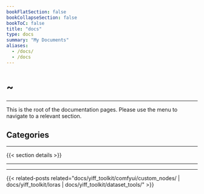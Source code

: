 ```yaml
---
bookFlatSection: false
bookCollapseSection: false
bookToC: false
title: "docs"
type: docs
summary: "My Documents"
aliases:
  - /docs/
  - /docs
---
```


<!-- markdownlint-disable MD025 -->

# ~

---

This is the root of the documentation pages. Please use the menu to navigate to a relevant section.

## Categories

---

{{< section details >}}

---

---

{{< related-posts related="docs/yiff_toolkit/comfyui/custom_nodes/ | docs/yiff_toolkit/loras | docs/yiff_toolkit/dataset_tools/" >}}
